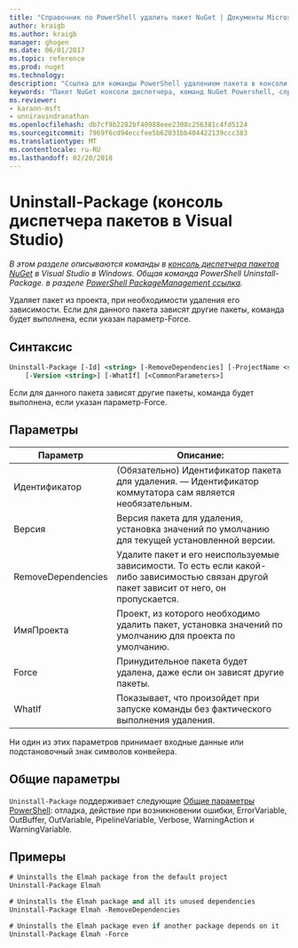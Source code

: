 ```yaml
---
title: "Справочник по PowerShell удалить пакет NuGet | Документы Microsoft"
author: kraigb
ms.author: kraigb
manager: ghogen
ms.date: 06/01/2017
ms.topic: reference
ms.prod: nuget
ms.technology: 
description: "Ссылка для команды PowerShell удалением пакета в консоли диспетчера пакетов NuGet в Visual Studio."
keywords: "Пакет NuGet консоли диспетчера, команд NuGet Powershell, справочник по NuGet Powershell, удалением пакета"
ms.reviewer:
- karann-msft
- unniravindranathan
ms.openlocfilehash: db7cf9b2282bf40988eee2308c256381c4fd5124
ms.sourcegitcommit: 7969f6cd94eccfee5b62031bb404422139ccc383
ms.translationtype: MT
ms.contentlocale: ru-RU
ms.lasthandoff: 02/20/2018
---
```

# <a name="uninstall-package-package-manager-console-in-visual-studio"></a>Uninstall-Package (консоль диспетчера пакетов в Visual Studio)

*В этом разделе описываются команды в [консоль диспетчера пакетов NuGet](package-manager-console.md) в Visual Studio в Windows. Общая команда PowerShell Uninstall-Package. в разделе [PowerShell PackageManagement ссылка](/powershell/module/packagemanagement/?view=powershell-6).*

Удаляет пакет из проекта, при необходимости удаления его зависимости. Если для данного пакета зависят другие пакеты, команда будет выполнена, если указан параметр-Force.

## <a name="syntax"></a>Синтаксис

```ps
Uninstall-Package [-Id] <string> [-RemoveDependencies] [-ProjectName <string>] [-Force]
    [-Version <string>] [-WhatIf] [<CommonParameters>]
```

Если для данного пакета зависят другие пакеты, команда будет выполнена, если указан параметр-Force.

## <a name="parameters"></a>Параметры

| Параметр | Описание: |
| --- | --- |
| Идентификатор | (Обязательно) Идентификатор пакета для удаления. — Идентификатор коммутатора сам является необязательным. |
| Версия | Версия пакета для удаления, установка значений по умолчанию для текущей установленной версии. |
| RemoveDependencies | Удалите пакет и его неиспользуемые зависимости. То есть если какой-либо зависимостью связан другой пакет зависит от него, он пропускается. |
| ИмяПроекта | Проект, из которого необходимо удалить пакет, установка значений по умолчанию для проекта по умолчанию. |
| Force | Принудительное пакета будет удалена, даже если он зависят другие пакеты. |
| WhatIf | Показывает, что произойдет при запуске команды без фактического выполнения удаления. |

Ни один из этих параметров принимает входные данные или подстановочный знак символов конвейера.

## <a name="common-parameters"></a>Общие параметры

`Uninstall-Package` поддерживает следующие [Общие параметры PowerShell](http://go.microsoft.com/fwlink/?LinkID=113216): отладка, действие при возникновении ошибки, ErrorVariable, OutBuffer, OutVariable, PipelineVariable, Verbose, WarningAction и WarningVariable.

## <a name="examples"></a>Примеры

```ps
# Uninstalls the Elmah package from the default project
Uninstall-Package Elmah

# Uninstalls the Elmah package and all its unused dependencies
Uninstall-Package Elmah -RemoveDependencies 

# Uninstalls the Elmah package even if another package depends on it
Uninstall-Package Elmah -Force
```
